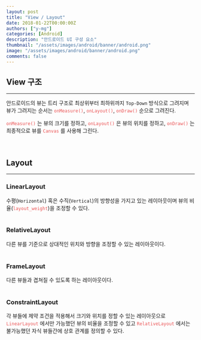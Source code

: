 ```yaml
---
layout: post
title: "View / Layout"
date: 2018-01-22T00:00:00Z
authors: ["y-mg"]
categories: [Android]
description: "안드로이드 UI 구성 요소"
thumbnail: "/assets/images/android/banner/android.png"
image: "/assets/images/android/banner/android.png"
comments: false
---
```


## View 구조
***
안드로이드의 뷰는 트리 구조로 최상위부터 최하위까지 `Top-Down` 방식으로 그려지며 뷰가 그려지는 순서는 <code style="color: #eb5657;">onMeasure()</code>, <code style="color: #eb5657;">onLayout()</code>, <code style="color: #eb5657;">onDraw()</code> 순으로 그려진다.
<br/>

<code style="color: #eb5657;">onMeasure()</code> 는 뷰의 크기를 정하고, <code style="color: #eb5657;">onLayout()</code> 은 뷰의 위치를 정하고,  <code style="color: #eb5657;">onDraw()</code> 는 최종적으로 뷰를 <code style="color: #eb5657;">Canvas</code> 를 사용해 그린다.
<br/>
<br/>
<br/>



## Layout
***
### LinearLayout
수평(`Horizontal`) 혹은 수직(`Vertical`)의 방향성을 가지고 있는 레이아웃이며 뷰의 비율(<code style="color: #eb5657;">layout_weight</code>)을 조정할 수 있다.
<br/>
<br/>

### RelativeLayout
다른 뷰를 기준으로 상대적인 위치와 방향을 조정할 수 있는 레이아웃이다.
<br/>
<br/>

### FrameLayout
다른 뷰들과 겹쳐질 수 있도록 하는 레이아웃이다.
<br/>
<br/>

### ConstraintLayout
각 뷰들에 제약 조건을 적용해서 크기와 위치를 정할 수 있는 레이아웃으로 <code style="color: #eb5657;">LinearLayout</code> 에서만 가능했던 뷰의 비율을 조정할 수 있고 <code style="color: #eb5657;">RelativeLayout</code> 에서는 불가능했던 자식 뷰들간에 상호 관계를 정의할 수 있다.